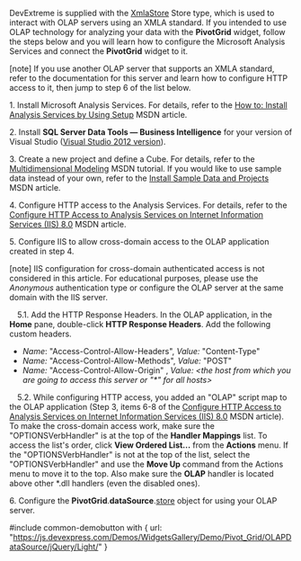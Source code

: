 DevExtreme is supplied with the [XmlaStore](/api-reference/30%20Data%20Layer/XmlaStore '/Documentation/ApiReference/Data_Layer/XmlaStore/') Store type, which is used to interact with OLAP servers using an XMLA standard. If you intended to use OLAP technology for analyzing your data with the **PivotGrid** widget, follow the steps below and you will learn how to configure the Microsoft Analysis Services and connect the **PivotGrid** widget to it. 

[note] If you use another OLAP server that supports an XMLA standard, refer to the documentation for this server and learn how to configure HTTP access to it, then jump to step 6 of the list below.

1.&nbsp;Install Microsoft Analysis Services. For details, refer to the [How to: Install Analysis Services by Using Setup](https://msdn.microsoft.com/en-us/library/ms143764(v=sql.100).aspx) MSDN article.
 
2.&nbsp;Install **SQL Server Data Tools ― Business Intelligence** for your version of Visual Studio ([Visual Studio 2012 version](https://www.microsoft.com/en-us/download/details.aspx?id=36843)).
 
3.&nbsp;Create a new project and define a Cube. For details, refer to the [Multidimensional Modeling](https://msdn.microsoft.com/en-us/library/ms170208.aspx) MSDN tutorial. If you would like to use sample data instead of your own, refer to the [Install Sample Data and Projects](https://msdn.microsoft.com/en-us/library/hh403424.aspx) MSDN article.
 
4.&nbsp;Configure HTTP access to the Analysis Services. For details, refer to the [Configure HTTP Access to Analysis Services on Internet Information Services (IIS) 8.0](https://technet.microsoft.com/en-us/library/gg492140.aspx) MSDN article.
 
5.&nbsp;Configure IIS to allow cross-domain access to the OLAP application created in step 4.     
     
[note] IIS configuration for cross-domain authenticated access is not considered in this article. For educational purposes, please use the *Anonymous* authentication type or configure the OLAP server at the same domain with the IIS server.

&emsp;5.1.&nbsp;Add the HTTP Response Headers. In the OLAP application, in the **Home** pane, double-click **HTTP Response Headers**. Add the following custom headers.
     
- *Name*: "Access-Control-Allow-Headers", *Value:* "Content-Type"        
- *Name:* "Access-Control-Allow-Methods", *Value:* "POST"        
- *Name:* "Access-Control-Allow-Origin" , *Value:* *&lt;the host from which you are going to access this server or "\*" for all hosts&gt;*        
<!---->

&emsp;5.2.&nbsp;While configuring HTTP access, you added an "OLAP" script map to the OLAP application (Step 3, items 6-8 of the [Configure HTTP Access to Analysis Services on Internet Information Services (IIS) 8.0](https://technet.microsoft.com/en-us/library/gg492140.aspx) MSDN article). To make the cross-domain access work, make sure the "OPTIONSVerbHandler" is at the top of the **Handler Mappings** list. To access the list's order, click **View Ordered List...** from the **Actions** menu. If the "OPTIONSVerbHandler" is not at the top of the list, select the "OPTIONSVerbHandler" and use the **Move Up** command from the Actions menu to move it to the top. Also make sure the **OLAP** handler is located above other *.dll handlers (even the disabled ones). 

6.&nbsp;Configure the **PivotGrid**.**dataSource**.[store](/api-reference/30%20Data%20Layer/PivotGridDataSource/1%20Configuration/store '/Documentation/ApiReference/Data_Layer/PivotGridDataSource/Configuration/store/') object for using your OLAP server.

#include common-demobutton with {
    url: "https://js.devexpress.com/Demos/WidgetsGallery/Demo/Pivot_Grid/OLAPDataSource/jQuery/Light/"
}
